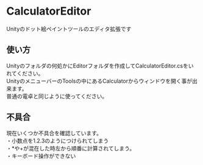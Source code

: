 # CalculatorEditor
Unityのドット絵ペイントツールのエディタ拡張です  

## 使い方  
Unityのフォルダの何処かにEditorフォルダを作成してCalculatorEditor.csをいれてください。  
UnityのメニューバーのToolsの中にあるCalculatorからウィンドウを開く事が出来ます。  
普通の電卓と同じように使ってください。  

## 不具合
現在いくつか不具合を確認しています。  
・小数点を1.2.3のようにつけられてしまう  
・*や+が混在した時左から順番に計算されてしまう。  
・キーボード操作ができない  
